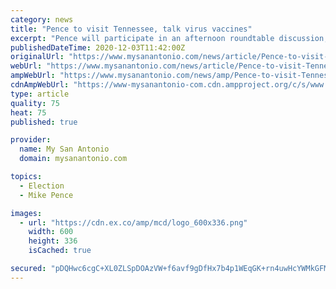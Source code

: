 ```yaml
---
category: news
title: "Pence to visit Tennessee, talk virus vaccines"
excerpt: "Pence will participate in an afternoon roundtable discussion, which will include Republican Gov. Bill Lee. Tennessee health officials say the state is expecting to receive 56,550 doses of the Pfizer COVID-19 vaccine in its first allocation in mid-December."
publishedDateTime: 2020-12-03T11:42:00Z
originalUrl: "https://www.mysanantonio.com/news/article/Pence-to-visit-Tennessee-talk-virus-vaccines-15771724.php"
webUrl: "https://www.mysanantonio.com/news/article/Pence-to-visit-Tennessee-talk-virus-vaccines-15771724.php"
ampWebUrl: "https://www.mysanantonio.com/news/amp/Pence-to-visit-Tennessee-talk-virus-vaccines-15771724.php"
cdnAmpWebUrl: "https://www-mysanantonio-com.cdn.ampproject.org/c/s/www.mysanantonio.com/news/amp/Pence-to-visit-Tennessee-talk-virus-vaccines-15771724.php"
type: article
quality: 75
heat: 75
published: true

provider:
  name: My San Antonio
  domain: mysanantonio.com

topics:
  - Election
  - Mike Pence

images:
  - url: "https://cdn.ex.co/amp/mcd/logo_600x336.png"
    width: 600
    height: 336
    isCached: true

secured: "pDQHwc6cgC+XL0ZLSpDOAzVW+f6avf9gDfHx7b4p1WEqGK+rn4uwHcYWMkGFM8+Wh5G637DGAghvRzr8ZW/lnM6qtEihqJJWavjTBLBcWZwWlR6RaptF9TDxd91C9VZjDaMOAEua+VQJ3d0kkAjZqTRtKw1G+JxXRlf8/Kt9G4v9vnesWj2/uLPFAjw5Wsv8oUsy/LiePNfpH6K8x0MUwTB+s8ojvp3yWOV2F1ukqcl2VSfE/bZPMpy0E5vlXq4ZASTb2BFKmqbqXeRRsE+mpdChcO7fqo4Gof5V/b7gh4RubHfR5VrICbVV/398loOdU2wzW+TG4Dnv3lOqWlPtKeRB5TXAbIVgqn1crOsJMrs=;C/qBEel/ttcU5ttPxfgO9w=="
---
```


